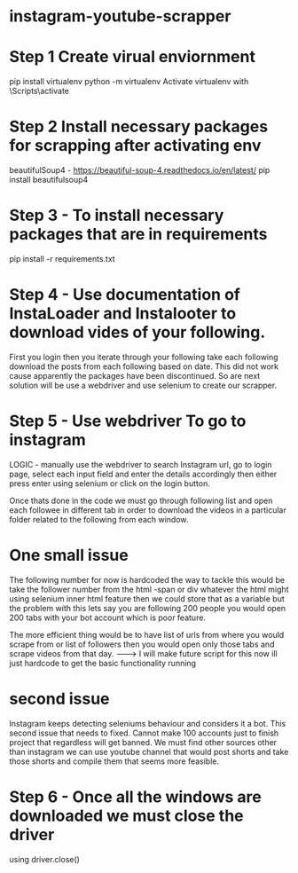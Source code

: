 # instagram-youtube-scrapper

# Step 1 Create virual enviornment

pip install virtualenv
python -m virtualenv <nameOfEnv>
Activate virtualenv with <nameOfEnv>\Scripts\activate

# Step 2 Install necessary packages for scrapping after activating env

beautifulSoup4 - https://beautiful-soup-4.readthedocs.io/en/latest/
pip install beautifulsoup4

# Step 3 - To install necessary packages that are in requirements

pip install -r requirements.txt

# Step 4 - Use documentation of InstaLoader and Instalooter to download vides of your following.

First you login then you iterate through your following take each following download the posts from each
following based on date. This did not work cause apparently the packages have been discontinued.
So are next solution will be use a webdriver and use selenium to create our scrapper.

# Step 5 - Use webdriver To go to instagram

LOGIC - manually use the webdriver to search Instagram url, go to login page, select each input field
and enter the details accordingly then either press enter using selenium or click on the login button.

Once thats done in the code we must go through following list and open each followee in different tab
in order to download the videos in a particular folder related to the following from each window.

# One small issue

The following number for now is hardcoded the way to tackle this would be take the follower number from the html -span or div whatever the html might using selenium inner html feature then we could store that as a variable but the problem with this lets say you are following 200 people you would open 200 tabs with your bot account which is poor feature.

The more efficient thing would be to have list of urls from where you would scrape from or list of followers then you would open only those tabs and scrape videos from that day. ---> I will make future script for this now ill just hardcode to get the basic functionality running

# second issue

Instagram keeps detecting seleniums behaviour and considers it a bot. This second issue that needs to fixed. Cannot make 100 accounts just to finish project that regardless will get banned. We must find other sources other than instagram we can use youtube channel that would post shorts and take those shorts and compile them that seems more feasible.

# Step 6 - Once all the windows are downloaded we must close the driver

using driver.close()

